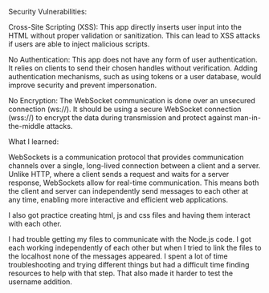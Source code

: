 Security Vulnerabilities:

Cross-Site Scripting (XSS): This app directly inserts user input into the HTML without proper validation or sanitization. This can lead to XSS attacks if users are able to inject malicious scripts. 

No Authentication: This app does not have any form of user authentication. It relies on clients to send their chosen handles without verification. Adding authentication mechanisms, such as using tokens or a user database, would improve security and prevent impersonation.

No Encryption: The WebSocket communication is done over an unsecured connection (ws://). It should be using a secure WebSocket connection (wss://) to encrypt the data during transmission and protect against man-in-the-middle attacks.

What I learned:

WebSockets is a communication protocol that provides communication channels over a single, long-lived connection between a client and a server. Unlike HTTP, where a client sends a request and waits for a server response, WebSockets allow for real-time communication. This means both the client and server can independently send messages to each other at any time, enabling more interactive and efficient web applications. 

I also got practice creating html, js and css files and having them interact with each other. 

I had trouble getting my files to communicate with the Node.js code. I got each working independently of each other but when I tried to link the files to the localhost none of the messages appeared. I spent a lot of time troubleshooting and trying different things but had a difficult time finding resources to help with that step. That also made it harder to test the username addition. 